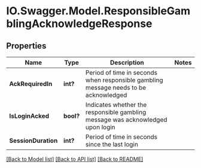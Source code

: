 # IO.Swagger.Model.ResponsibleGamblingAcknowledgeResponse
## Properties

Name | Type | Description | Notes
------------ | ------------- | ------------- | -------------
**AckRequiredIn** | **int?** | Period of time in seconds when responsible gambling message needs to be acknowledged | 
**IsLoginAcked** | **bool?** | Indicates whether the responsible gambling message was acknowledged upon login | 
**SessionDuration** | **int?** | Period of time in seconds since the last login | 

[[Back to Model list]](../README.md#documentation-for-models) [[Back to API list]](../README.md#documentation-for-api-endpoints) [[Back to README]](../README.md)

